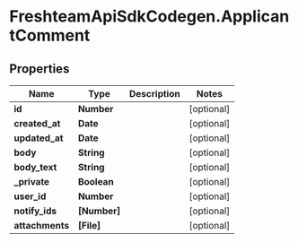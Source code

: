 # FreshteamApiSdkCodegen.ApplicantComment

## Properties

| Name            | Type         | Description | Notes      |
| --------------- | ------------ | ----------- | ---------- |
| **id**          | **Number**   |             | [optional] |
| **created_at**  | **Date**     |             | [optional] |
| **updated_at**  | **Date**     |             | [optional] |
| **body**        | **String**   |             | [optional] |
| **body_text**   | **String**   |             | [optional] |
| **\_private**   | **Boolean**  |             | [optional] |
| **user_id**     | **Number**   |             | [optional] |
| **notify_ids**  | **[Number]** |             | [optional] |
| **attachments** | **[File]**   |             | [optional] |
